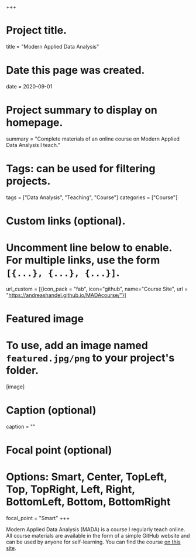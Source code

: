+++
# Project title.
title = "Modern Applied Data Analysis"

# Date this page was created.
date = 2020-09-01

# Project summary to display on homepage.
summary = "Complete materials of an online course on Modern Applied Data Analysis I teach."

# Tags: can be used for filtering projects.
tags = ["Data Analysis", "Teaching", "Course"]
categories = ["Course"]

# Custom links (optional).
#   Uncomment line below to enable. For multiple links, use the form `[{...}, {...}, {...}]`.
url_custom = [{icon_pack = "fab", icon="github", name="Course Site", url = "https://andreashandel.github.io/MADAcourse/"}]


# Featured image
# To use, add an image named `featured.jpg/png` to your project's folder. 
[image]
  # Caption (optional)
  caption = ""
  # Focal point (optional)
  # Options: Smart, Center, TopLeft, Top, TopRight, Left, Right, BottomLeft, Bottom, BottomRight
  focal_point = "Smart"
+++

Modern Applied Data Analysis (MADA) is a course I regularly teach online. All course materials are available in the form of a simple GitHub website and can be used by anyone for self-learning. You can find the course [on this site](https://andreashandel.github.io/MADAcourse/).
